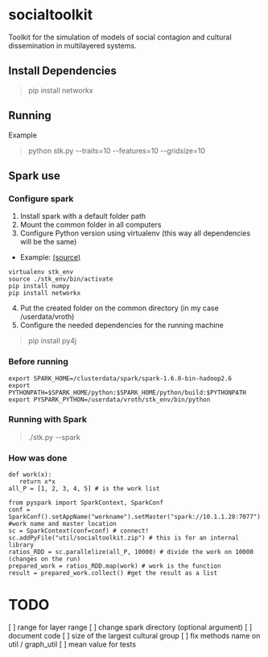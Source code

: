 # socialtoolkit
Toolkit for the simulation of models of social contagion and cultural dissemination in multilayered systems.

## Install Dependencies
> pip install networkx


## Running
Example
> python stk.py --traits=10 --features=10 --gridsize=10


## Spark use
### Configure spark
1. Install spark with a default folder path
2. Mount the common folder in all computers
3. Configure Python version using virtualenv (this way all dependencies will be the same)
  * Example: [(source)](http://www.cloudera.com/documentation/enterprise/5-5-x/topics/spark_python.html)
```
virtualenv stk_env
source ./stk_env/bin/activate
pip install numpy
pip install networkx
```
4. Put the created folder on the common directory (in my case /userdata/vroth)
5. Configure the needed dependencies for the running machine
  > pip install py4j

### Before running
 ```
export SPARK_HOME=/clusterdata/spark/spark-1.6.0-bin-hadoop2.6
export PYTHONPATH=$SPARK_HOME/python:$SPARK_HOME/python/build:$PYTHONPATH
export PYSPARK_PYTHON=/userdata/vroth/stk_env/bin/python
```

### Running with Spark
  > ./stk.py --spark

### How was done 
 ```
def work(x):
    return x*x
all_P = [1, 2, 3, 4, 5] # is the work list

from pyspark import SparkContext, SparkConf
conf = SparkConf().setAppName("workname").setMaster("spark://10.1.1.28:7077") #work name and master location 
sc = SparkContext(conf=conf) # connect!
sc.addPyFile("util/socialtoolkit.zip") # this is for an internal library
ratios_RDD = sc.parallelize(all_P, 10000) # divide the work on 10000 (changes on the run)
prepared_work = ratios_RDD.map(work) # work is the function
result = prepared_work.collect() #get the result as a list
```

# TODO
  [ ] range for layer range
  [ ] change spark directory (optional argument)
  [ ] document code
  [ ] size of the largest cultural group
  [ ] fix methods name on util / graph_util
  [ ] mean value for tests

